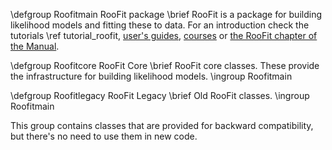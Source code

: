 \defgroup Roofitmain RooFit package
\brief RooFit is a package for building likelihood models and fitting these to data.
For an introduction check the tutorials \ref tutorial_roofit, [user's guides](https://root.cern.ch/root-user-guides-and-manuals),
[courses](https://root.cern.ch/courses) or [the RooFit chapter of the Manual](https://root.cern/manual/roofit/).

\defgroup Roofitcore  RooFit Core
\brief RooFit core classes. These provide the infrastructure for building likelihood models.
\ingroup Roofitmain


\defgroup Roofitlegacy RooFit Legacy
\brief Old RooFit classes.
\ingroup Roofitmain

This group contains classes that are provided for backward compatibility, but there's no need to use them in new code.

